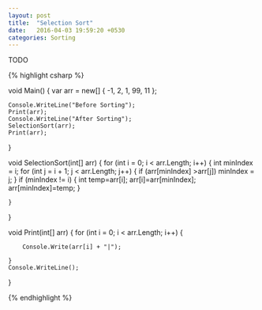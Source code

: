```yaml
---
layout: post
title:  "Selection Sort"
date:   2016-04-03 19:59:20 +0530
categories: Sorting
---
```

TODO

{% highlight csharp %}


void Main()
{
	var arr = new[] { -1, 2, 1, 99, 11 };

	Console.WriteLine("Before Sorting");
	Print(arr);
	Console.WriteLine("After Sorting");
	SelectionSort(arr);
	Print(arr);
}

void SelectionSort(int[] arr)
{
	for (int i = 0; i < arr.Length; i++)
	{
		int minIndex = i;
		for (int j = i + 1; j < arr.Length; j++)
		{
			if (arr[minIndex] >arr[j])
				minIndex = j;
		}
		if (minIndex != i)
		{
			int temp=arr[i];
			arr[i]=arr[minIndex];
			arr[minIndex]=temp;
		}

	}

}

void Print(int[] arr)
{
	for (int i = 0; i < arr.Length; i++)
	{

		Console.Write(arr[i] + "|");

	}
	Console.WriteLine();
}

{% endhighlight %}